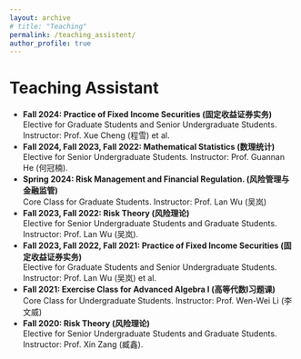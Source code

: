 ```yaml
---
layout: archive
# title: "Teaching"
permalink: /teaching_assistent/
author_profile: true
---
```


  
Teaching Assistant
======
* **Fall 2024: Practice of Fixed Income Securities (固定收益证券实务)** <br> Elective for Graduate Students and Senior Undergraduate Students. Instructor: Prof. Xue Cheng (程雪) et al.
* **Fall 2024, Fall 2023, Fall 2022: Mathematical Statistics (数理统计)** <br> Elective for Senior Undergraduate Students. Instructor: Prof. Guannan He (何冠楠).
* **Spring 2024: Risk Management and Financial Regulation. (风险管理与金融监管)** <br> Core Class for Graduate Students. Instructor: Prof. Lan Wu (吴岚)
* **Fall 2023, Fall 2022: Risk Theory (风险理论)** <br> Elective for Senior Undergraduate Students and Graduate Students. Instructor: Prof. Lan Wu (吴岚).
* **Fall 2023, Fall 2022, Fall 2021: Practice of Fixed Income Securities (固定收益证券实务)** <br> Elective for Graduate Students and Senior Undergraduate Students. Instructor: Prof. Lan Wu (吴岚) et al.
* **Fall 2021: Exercise Class for Advanced Algebra I (高等代数I习题课)** <br> Core Class for Undergraduate Students. Instructor: Prof. Wen-Wei Li (李文威)
* **Fall 2020: Risk Theory (风险理论)** <br> Elective for Senior Undergraduate Students and Graduate Students. Instructor: Prof. Xin Zang (臧鑫).

  

